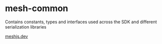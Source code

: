 # mesh-common

Contains constants, types and interfaces used across the SDK and different serialization libraries

[meshjs.dev](https://meshjs.dev/)
